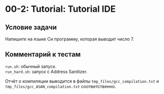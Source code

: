 # 00-2: Tutorial: Tutorial IDE

## Условие задачи

Напишите на языке Си программу, которая выводит число 7.

## Комментарий к тестам

`run.sh`: обычный запуск. <br />
`run_hard.sh`: запуск с Address Sanitizer.

Отчёт о компиляции выводится в файлы `tmp_files/gcc_compilation.txt`
и `tmp_files/gcc_ASAN_compilation.txt` соответственно.
